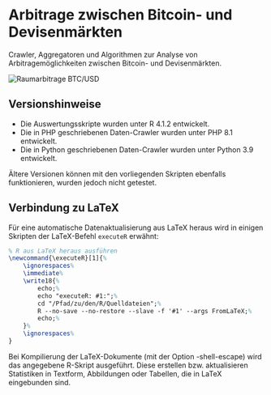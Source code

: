 # Arbitrage zwischen Bitcoin- und Devisenmärkten

Crawler, Aggregatoren und Algorithmen zur Analyse von Arbitragemöglichkeiten zwischen
Bitcoin- und Devisenmärkten.

![Raumarbitrage BTC/USD](https://research.noecho.de/Logo@2x.png)

## Versionshinweise

- Die Auswertungsskripte wurden unter R 4.1.2 entwickelt.
- Die in PHP geschriebenen Daten-Crawler wurden unter PHP 8.1 entwickelt.
- Die in Python geschriebenen Daten-Crawler wurden unter Python 3.9 entwickelt.

Ältere Versionen können mit den vorliegenden Skripten ebenfalls funktionieren, wurden 
jedoch nicht getestet.

## Verbindung zu LaTeX
Für eine automatische Datenaktualisierung aus LaTeX heraus wird in einigen Skripten der
LaTeX-Befehl `executeR` erwähnt:

```latex
% R aus LaTeX heraus ausführen
\newcommand{\executeR}[1]{%
    \ignorespaces%
    \immediate%
    \write18{%
        echo;%
        echo "executeR: #1:";%
        cd "/Pfad/zu/den/R/Quelldateien";%
        R --no-save --no-restore --slave -f '#1' --args FromLaTeX;%
        echo;%
    }%
    \ignorespaces%
}
```

Bei Kompilierung der LaTeX-Dokumente (mit der Option -shell-escape) wird das angegebene
R-Skript ausgeführt. Diese erstellen bzw. aktualisieren Statistiken in Textform,
Abbildungen oder Tabellen, die in LaTeX eingebunden sind.

